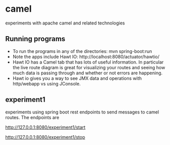 # camel
experiments with apache camel and related technologies

## Running programs
* To run the programs in any of the directories:  mvn spring-boot:run
* Note the apps include Hawt IO: http://localhost:8080/actuator/hawtio/
* Hawt IO has a Camel tab that has lots of useful information.  In particular the live route diagram is great for visualizing 
your routes and seeing how much data is passing through and whether or not errors are happening.
* Hawt io gives you a way to see JMX data and operations with http/webapp vs using JConsole.


## experiment1 

experiments using spring boot rest endpoints to send messages to camel routes. The endpoints are

http://127.0.0.1:8080/experiment1/start

http://127.0.0.1:8080/experiment1/stop
